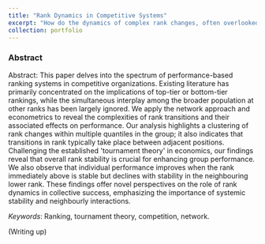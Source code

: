 ```yaml
---
title: "Rank Dynamics in Competitive Systems"
excerpt: "How do the dynamics of complex rank changes, often overlooked in competitive environments, hold the key to redefining success and challenging the established notions of tournament theory?"
collection: portfolio
---
```


### Abstract

Abstract: This paper delves into the spectrum of performance-based ranking systems in competitive organizations. Existing literature has primarily concentrated on the implications of top-tier or bottom-tier rankings, while the simultaneous interplay among the broader population at other ranks has been largely ignored. We apply the network approach and econometrics to reveal the complexities of rank transitions and their associated effects on performance. Our analysis highlights a clustering of rank changes within multiple quantiles in the group; it also indicates that transitions in rank typically take place between adjacent positions. Challenging the established 'tournament theory' in economics, our findings reveal that overall rank stability is crucial for enhancing group performance. We also observe that individual performance improves when the rank immediately above is stable but declines with stability in the neighbouring lower rank. These findings offer novel perspectives on the role of rank dynamics in collective success, emphasizing the importance of systemic stability and neighbourly interactions.

*Keywords*: Ranking, tournament theory, competition, network.

(Writing up)
